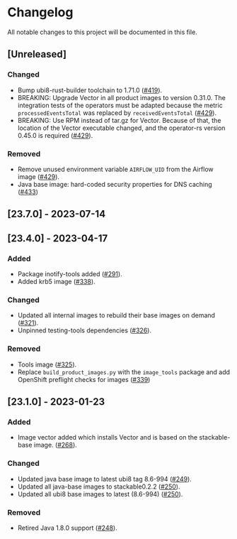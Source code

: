 # Changelog

All notable changes to this project will be documented in this file.

## [Unreleased]

### Changed

- Bump ubi8-rust-builder toolchain to 1.71.0 ([#419]).
- BREAKING: Upgrade Vector in all product images to version 0.31.0. The
  integration tests of the operators must be adapted because the metric
  `processedEventsTotal` was replaced by `receivedEventsTotal` ([#429]).
- BREAKING: Use RPM instead of tar.gz for Vector. Because of that, the
  location of the Vector executable changed, and the operator-rs version
  0.45.0 is required ([#429]).

### Removed

- Remove unused environment variable `AIRFLOW_UID` from the Airflow
  image ([#429]).
- Java base image: hard-coded security properties for DNS caching ([#433])

[#419]: https://github.com/stackabletech/docker-images/pull/419
[#429]: https://github.com/stackabletech/docker-images/pull/429
[#433]: https://github.com/stackabletech/docker-images/pull/433

## [23.7.0] - 2023-07-14

## [23.4.0] - 2023-04-17

### Added

- Package inotify-tools added ([#291]).
- Added krb5 image ([#338]).

### Changed

- Updated all internal images to rebuild their base images on demand
  ([#321]).
- Unpinned testing-tools dependencies ([#326]).

### Removed

- Tools image ([#325]).
- Replace `build_product_images.py` with the `image_tools` package and
  add OpenShift preflight checks for images ([#339])

[#291]: https://github.com/stackabletech/docker-images/pull/291
[#321]: https://github.com/stackabletech/docker-images/pull/321
[#325]: https://github.com/stackabletech/docker-images/pull/325
[#326]: https://github.com/stackabletech/docker-images/pull/326
[#338]: https://github.com/stackabletech/docker-images/pull/338
[#339]: https://github.com/stackabletech/docker-images/pull/339

## [23.1.0] - 2023-01-23

### Added

- Image vector added which installs Vector and is based on the
  stackable-base image. ([#268]).

### Changed

- Updated java base image to latest ubi8 tag 8.6-994 ([#249]).
- Updated all java-base images to stackable0.2.2 ([#250]).
- Updated all ubi8 base images to latest (8.6-994) ([#250]).

### Removed

- Retired Java 1.8.0 support ([#248]).

[#248]: https://github.com/stackabletech/docker-images/pull/248
[#249]: https://github.com/stackabletech/docker-images/pull/249
[#250]: https://github.com/stackabletech/docker-images/pull/250
[#268]: https://github.com/stackabletech/docker-images/pull/268
